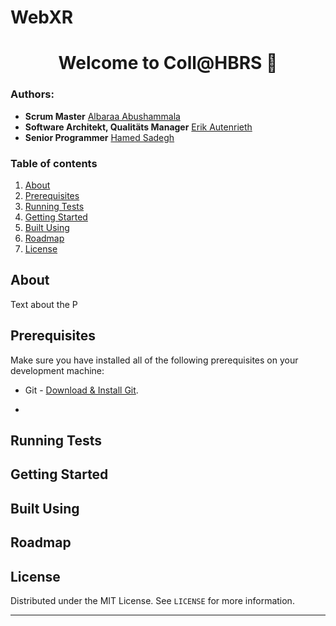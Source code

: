 # WebXR

<h1 align="center">Welcome to Coll@HBRS 👋</h1>


### Authors:
- **Scrum Master** [Albaraa Abushammala ](mailto:albaraa.abushammala@smail.inf.h-brs.de)
- **Software Architekt, Qualitäts Manager** [Erik Autenrieth ](mailto:erik.autenrieth@smail.inf.h-brs.de)
- **Senior Programmer** [Hamed Sadegh ](mailto:hamed.sadegh@mail.inf.h-brs.de)


### Table of contents

1. [About](#about)<br>
2. [Prerequisites](#prerequisites)<br>
3. [Running Tests](#running_tests)<br>
4. [Getting Started](#getting_started)<br>
5. [Built Using](#built_using)<br>
6. [Roadmap](#roadmap)<br>
7. [License](#license)<br>

## About <a name = "about"></a>
Text about the P


## Prerequisites <a name = "prerequisites"></a>
Make sure you have installed all of the following prerequisites on your development machine:
* Git - [Download & Install Git](https://git-scm.com/downloads).
+ 


## Running Tests <a name = "running_tests"></a>



## Getting Started <a name = "getting_started"></a>



##  Built Using <a name = "built_using"></a>




## Roadmap  <a name = "roadmap"></a>





## License <a name = "license"></a>

Distributed under the MIT License. See `LICENSE` for more information.






***
